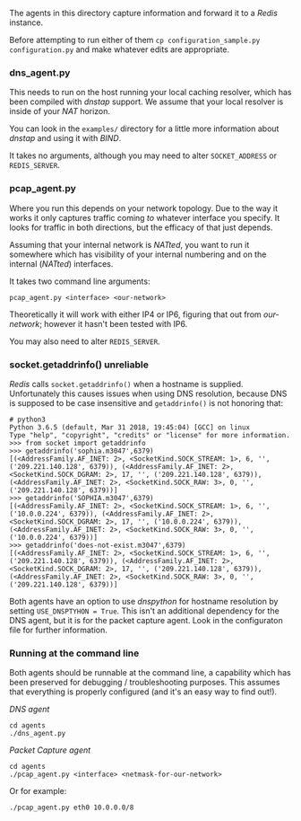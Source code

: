 The agents in this directory capture information and forward it to a _Redis_ instance.

Before attempting to run either of them `cp configuration_sample.py configuration.py` and make
whatever edits are appropriate.

### dns_agent.py

This needs to run on the host running your local caching resolver, which has been compiled with _dnstap_ support.
We assume that your local resolver is inside of your _NAT_ horizon.

You can look in the `examples/` directory for a little more information about _dnstap_ and using it with _BIND_.

It takes no arguments, although you may need to alter `SOCKET_ADDRESS` or `REDIS_SERVER`.

### pcap_agent.py

Where you run this depends on your network topology. Due to the way it works it only captures traffic coming
_to_ whatever interface you specify. It looks for traffic in both directions, but the efficacy of that
just depends.

Assuming that your internal network is _NATted_, you want to run it somewhere which has visibility of your internal numbering
and on the internal (_NATted_) interfaces.

It takes two command line arguments:

```
pcap_agent.py <interface> <our-network>
```

Theoretically it will work with either IP4 or IP6, figuring that out from _our-network_; however it hasn't been
tested with IP6.

You may also need to alter `REDIS_SERVER`.

### socket.getaddrinfo() unreliable

_Redis_ calls `socket.getaddrinfo()` when a hostname is supplied. Unfortunately this causes issues when using
DNS resolution, because DNS is supposed to be case insensitive and `getaddrinfo()` is not honoring that:

```
# python3
Python 3.6.5 (default, Mar 31 2018, 19:45:04) [GCC] on linux
Type "help", "copyright", "credits" or "license" for more information.
>>> from socket import getaddrinfo
>>> getaddrinfo('sophia.m3047',6379)
[(<AddressFamily.AF_INET: 2>, <SocketKind.SOCK_STREAM: 1>, 6, '', ('209.221.140.128', 6379)), (<AddressFamily.AF_INET: 2>, <SocketKind.SOCK_DGRAM: 2>, 17, '', ('209.221.140.128', 6379)), (<AddressFamily.AF_INET: 2>, <SocketKind.SOCK_RAW: 3>, 0, '', ('209.221.140.128', 6379))]
>>> getaddrinfo('SOPHIA.m3047',6379)
[(<AddressFamily.AF_INET: 2>, <SocketKind.SOCK_STREAM: 1>, 6, '', ('10.0.0.224', 6379)), (<AddressFamily.AF_INET: 2>, <SocketKind.SOCK_DGRAM: 2>, 17, '', ('10.0.0.224', 6379)), (<AddressFamily.AF_INET: 2>, <SocketKind.SOCK_RAW: 3>, 0, '', ('10.0.0.224', 6379))]
>>> getaddrinfo('does-not-exist.m3047',6379)
[(<AddressFamily.AF_INET: 2>, <SocketKind.SOCK_STREAM: 1>, 6, '', ('209.221.140.128', 6379)), (<AddressFamily.AF_INET: 2>, <SocketKind.SOCK_DGRAM: 2>, 17, '', ('209.221.140.128', 6379)), (<AddressFamily.AF_INET: 2>, <SocketKind.SOCK_RAW: 3>, 0, '', ('209.221.140.128', 6379))]
```

Both agents have an option to use _dnspython_ for hostname resolution by setting `USE_DNSPTYHON = True`. This
isn't an additional dependency for the DNS agent, but it is for the packet capture agent. Look in the
configuraton file for further information.

### Running at the command line

Both agents should be runnable at the command line, a capability which has been preserved for debugging / troubleshooting purposes. This assumes that everything is properly configured (and it's an easy way to find out!).

*DNS agent*

```
cd agents
./dns_agent.py
```

*Packet Capture agent*

```
cd agents
./pcap_agent.py <interface> <netmask-for-our-network>
```

Or for example:

```
./pcap_agent.py eth0 10.0.0.0/8
```
